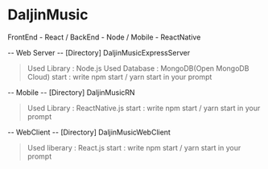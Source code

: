# DaljinMusic
FrontEnd - React / BackEnd - Node / Mobile - ReactNative

-- Web Server --
[Directory] DaljinMusicExpressServer
> Used Library : Node.js
> Used Database : MongoDB(Open MongoDB Cloud)
> start : write npm start / yarn start in your prompt 

-- Mobile --
[Directory] DaljinMusicRN
> Used Library : ReactNative.js
> start : write npm start / yarn start in your prompt 

-- WebClient --
[Directory] DaljinMusicWebClient
> Used liberary : React.js
> start : write npm start / yarn start in your prompt

